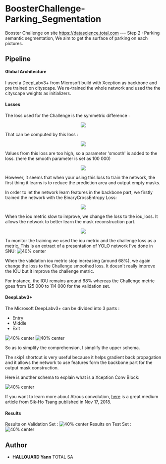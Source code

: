 BoosterChallenge-Parking_Segmentation
=================
Booster Challenge on site https://datascience.total.com --- Step 2 : Parking semantic segmentation, We aim to get the surface of parking on each pictures.


Pipeline
-----------
#### Global Architecture

I used a DeepLabv3+ from Microsoft build with Xception as backbone and pre trained on cityscape. We re-trained the whole network and used the the cityscape weights as initializers.

#### Losses
The loss used for the Challenge is the symmetric difference :
<p align="center">
  <img src="http://latex.codecogs.com/gif.latex?Loss(O,E)=Aire(O\Delta&space;E)=Aire((O\backslash&space;E)\cup&space;(E&space;\backslash&space;O))" />
</p>

That can be computed by this loss :

<p align="center">
  <img src="http://latex.codecogs.com/gif.latex?Loss(O,E)=O\cup&space;E&space;-&space;O\cap&space;E" />
</p>

Values from this loss are too high, so a parameter 'smooth' is added to the loss. (here the smooth parameter is set as 100 000)
<p align="center">
  <img src="http://latex.codecogs.com/gif.latex?Loss(O,E)=(O\cup&space;E&space;-&space;O\cap&space;E)/smooth" />
</p>



However, it seems that when your using this loss to train the network, the first thing it learns is to reduce the prediction area and output empty masks.

In order to let the network learn features in the backbone part, we firstly trained the network with the BinaryCrossEntropy Loss:
<p align="center">
  <img src="http://latex.codecogs.com/gif.latex?Loss(O,E)=&space;-&space;\sum_{i}^{&space;}&space;\sum_{j}^{&space;}&space;(O_{i,j}log(E_{i,j})&space;&plus;&space;(1-O_{i,j})log(1-E_{i,j}))" />
</p>


When the iou metric slow to improve, we change the loss to the iou_loss. It allows the network to better learn the mask reconstruction part.

<p align="center">
  <img src="http://latex.codecogs.com/gif.latex?Loss(O,E)=&space;1&space;-&space;(O\cap&space;E)&space;/&space;(O\cup&space;E)" />
</p>

To monitor the training we used the iou metric and the challenge loss as a metric. This is an extract of a presentation of YOLO network I've done in SNU:
![40% center](pictures/iou.png)


When the validation iou metric stop increasing (around 68%), we again change the loss to the Challenge smoothed loss. It doesn't really improve the IOU but it improve the challenge metric.


For instance, the IOU remains around 68% whereas the Challenge metric goes from 125 000 to 114 000 for the validation set.


#### DeepLabv3+

The Microsoft DeepLabv3+ can be divided into 3 parts :
- Entry
- Middle
- Exit

![40% center](pictures/Entry_middle.png)
![40% center](pictures/middle.png)

So as to simplify the comprehension, I simplify the upper schema.

The skip1 shortcut is very useful because it helps gradient back propagation and it allows the network to use features form the backbone part for the output mask construction.

Here is another schema to explain what is a Xception Conv Block:

![40% center](pictures/xceptionblock.png)

If you want to learn more about Atrous convolution, [here](https://towardsdatascience.com/review-dilated-convolution-semantic-segmentation-9d5a5bd768f5) is a great medium article from Sik-Ho Tsang published in Nov 17, 2018.



#### Results
Results on Validation Set :
![40% center](pictures/results_val.png)
Results on Test Set :
![40% center](pictures/results_test.png)


## Author

* **HALLOUARD Yann** TOTAL SA

